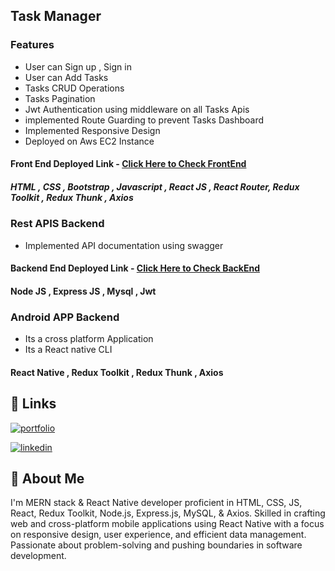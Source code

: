 ## Task Manager

### Features

- User can Sign up , Sign in
- User can Add Tasks
- Tasks CRUD Operations
- Tasks Pagination
- Jwt Authentication using middleware on all Tasks Apis
- implemented Route Guarding to prevent Tasks Dashboard
- Implemented Responsive Design
- Deployed on Aws EC2 Instance

#### Front End Deployed Link - [Click Here to Check FrontEnd](http://ec2-44-220-164-13.compute-1.amazonaws.com:3000/)

##### HTML , CSS , Bootstrap , Javascript , React JS , React Router, Redux Toolkit , Redux Thunk , Axios

### Rest APIS Backend

- Implemented API documentation using swagger

#### Backend End Deployed Link - [Click Here to Check BackEnd](http://ec2-44-220-164-13.compute-1.amazonaws.com:8000/tasks/task)

#### Node JS , Express JS , Mysql , Jwt

### Android APP Backend

- Its a cross platform Application
- Its a React native CLI

#### React Native , Redux Toolkit , Redux Thunk , Axios

## 🔗 Links

[![portfolio](https://img.shields.io/badge/my_Website-000?style=for-the-badge&logo=ko-fi&logoColor=white)](https://ajaypratapsingh.online/)

[![linkedin](https://img.shields.io/badge/linkedin-0A66C2?style=for-the-badge&logo=linkedin&logoColor=white)](https://www.linkedin.com/in/apsingh03/)

## 🚀 About Me

I'm MERN stack & React Native developer proficient in HTML, CSS, JS, React, Redux
Toolkit, Node.js, Express.js, MySQL, & Axios. Skilled in crafting web and cross-platform
mobile applications using React Native with a focus on responsive design, user
experience, and efficient data management. Passionate about problem-solving and
pushing boundaries in software development.
